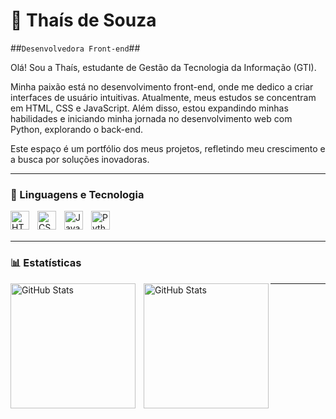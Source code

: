 # 🌟 Thaís de Souza

##`Desenvolvedora Front-end`##

Olá! Sou a Thaís, estudante de Gestão da Tecnologia da Informação (GTI).

Minha paixão está no desenvolvimento front-end, onde me dedico a criar interfaces de usuário intuitivas. Atualmente, meus estudos se concentram em HTML, CSS e JavaScript. Além disso, estou expandindo minhas habilidades e iniciando minha jornada no desenvolvimento web com Python, explorando o back-end.

Este espaço é um portfólio dos meus projetos, refletindo meu crescimento e a busca por soluções inovadoras.
 

---
### 🤖 Linguagens e Tecnologia

<img 
    align="left" 
    alt="HTML"
    title="HTML" 
    width="30px" 
    style="padding-right: 10px;" 
    src="https://cdn.jsdelivr.net/gh/devicons/devicon@latest/icons/html5/html5-original.svg" 
/>
<img 
    align="left" 
    alt="CSS" 
    title="CSS"
    width="30px" 
    style="padding-right: 10px;" 
    src="https://cdn.jsdelivr.net/gh/devicons/devicon@latest/icons/css3/css3-original.svg" 
/>
<img 
    align="left" 
    alt="JavaScript" 
    title="JavaScript"
    width="30px" 
    style="padding-right: 10px;" 
    src="https://cdn.jsdelivr.net/gh/devicons/devicon@latest/icons/javascript/javascript-original.svg" 
/>

<img 
    align="left" 
    alt="Python" 
    width="30px" 
    style="padding-right:10px;" 
    src="https://cdn.jsdelivr.net/gh/devicons/devicon@latest/icons/python/python-original.svg"
/> 


<br/>
<br/>

---

### 📊 Estatísticas

<p>
  <img 
    align="left" 
    alt="GitHub Stats" 
    height="200" 
    style="padding-right: 10px;" 
    src="https://github-readme-stats.vercel.app/api?username=thaisdesouza25&show_icons=true&theme=tokyonight&include_all_commits=true&locale=pt-br" 
  />

<img 
      align="left" 
      alt="GitHub Stats" 
      height="200" 
      src="https://github-readme-stats.vercel.app/api/top-langs/?username=thaisdesouza25&theme=tokyonight&layout=compact&custom_title=Tecnologias&langs_count=9" 
  />

</p>

---
